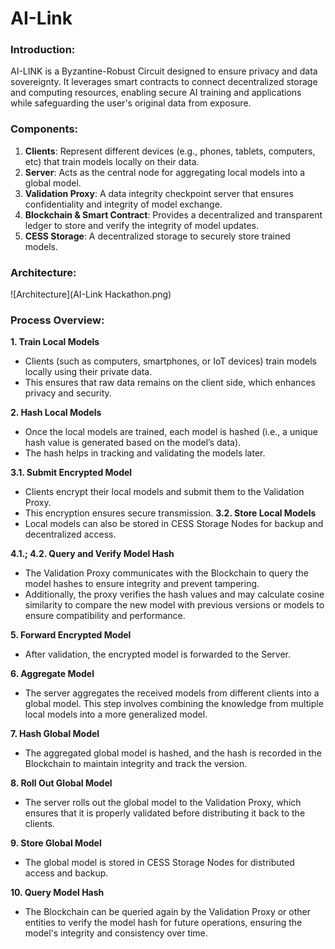 # AI-Link

### **Introduction:**
AI-LINK is a Byzantine-Robust Circuit designed to ensure privacy and data sovereignty. It leverages smart contracts to connect decentralized storage and computing resources, enabling secure AI training and applications while safeguarding the user's original data from exposure.

### **Components:**
1. **Clients**: Represent different devices (e.g., phones, tablets, computers, etc) that train models locally on their data.
2. **Server**: Acts as the central node for aggregating local models into a global model.
3. **Validation Proxy**: A data integrity checkpoint server that ensures confidentiality and integrity of model exchange.
4. **Blockchain & Smart Contract**: Provides a decentralized and transparent ledger to store and verify the integrity of model updates.
5. **CESS Storage**: A decentralized storage to securely store trained models.

### **Architecture:**
![Architecture](AI-Link Hackathon.png)

### **Process Overview:**
**1. Train Local Models** 

- Clients (such as computers, smartphones, or IoT devices) train models locally using their private data.
- This ensures that raw data remains on the client side, which enhances privacy and security.

**2. Hash Local Models**

- Once the local models are trained, each model is hashed (i.e., a unique hash value is generated based on the model’s data).
- The hash helps in tracking and validating the models later.

**3.1. Submit Encrypted Model**

- Clients encrypt their local models and submit them to the Validation Proxy.
- This encryption ensures secure transmission.
**3.2. Store Local Models**
- Local models can also be stored in CESS Storage Nodes for backup and decentralized access.

**4.1.; 4.2. Query and Verify Model Hash**

- The Validation Proxy communicates with the Blockchain to query the model hashes to ensure integrity and prevent tampering.
- Additionally, the proxy verifies the hash values and may calculate cosine similarity to compare the new model with previous versions or models to ensure compatibility and performance.

**5. Forward Encrypted Model**

- After validation, the encrypted model is forwarded to the Server.

**6. Aggregate Model**

- The server aggregates the received models from different clients into a global model. This step involves combining the knowledge from multiple local models into a more generalized model.

**7. Hash Global Model**

- The aggregated global model is hashed, and the hash is recorded in the Blockchain to maintain integrity and track the version.

**8. Roll Out Global Model**

- The server rolls out the global model to the Validation Proxy, which ensures that it is properly validated before distributing it back to the clients.

**9. Store Global Model** 

- The global model is stored in CESS Storage Nodes for distributed access and backup.

**10. Query Model Hash**

- The Blockchain can be queried again by the Validation Proxy or other entities to verify the model hash for future operations, ensuring the model's integrity and consistency over time.